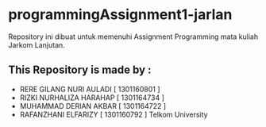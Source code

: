 # programmingAssignment1-jarlan
Repository ini dibuat untuk memenuhi Assignment Programming mata kuliah Jarkom Lanjutan.

## This Repository is made by :
* RERE GILANG NURI AULADI [ 1301160801 ]
* RIZKI NURHALIZA HARAHAP [ 1301164734 ]
* MUHAMMAD DERIAN AKBAR [ 1301164722 ]
* RAFANZHANI ELFARIZY [ 1301160792 ]
Telkom University
